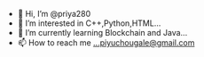 - 👋 Hi, I’m @priya280
- 👀 I’m interested in C++,Python,HTML...
- 🌱 I’m currently learning Blockchain and Java...
- 📫 How to reach me ...piyuchougale@gmail.com

<!---
priya280/priya280 is a ✨ special ✨ repository because its `README.md` (this file) appears on your GitHub profile.
You can click the Preview link to take a look at your changes.
--->
